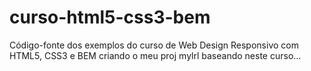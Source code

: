 # curso-html5-css3-bem
Código-fonte dos exemplos do curso de Web Design Responsivo com HTML5, CSS3 e BEM
criando o meu proj mylrl  baseando neste curso...
